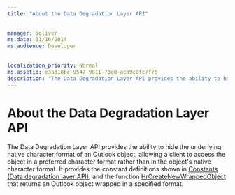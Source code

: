 ```yaml
---
title: "About the Data Degradation Layer API"
 
 
manager: soliver
ms.date: 11/16/2014
ms.audience: Developer
 
 
localization_priority: Normal
ms.assetid: e3ad18be-9547-9811-73e0-aca9c0fc7f76
description: "The Data Degradation Layer API provides the ability to hide the underlying native character format of an Outlook object, allowing a client to access the object in a preferred character format rather than in the object's native character format. It provides the constant definitions shown in Constants (Data degradation layer API), and the function HrCreateNewWrappedObject that returns an Outlook object wrapped in a specified format."
---
```


# About the Data Degradation Layer API

The Data Degradation Layer API provides the ability to hide the underlying native character format of an Outlook object, allowing a client to access the object in a preferred character format rather than in the object's native character format. It provides the constant definitions shown in [Constants (Data degradation layer API)](constants-data-degradation-layer-api.md), and the function [HrCreateNewWrappedObject](hrcreatenewwrappedobject.md) that returns an Outlook object wrapped in a specified format. 
  

